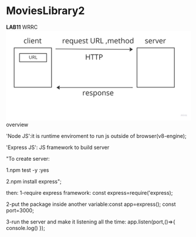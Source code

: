 # MoviesLibrary2
**LAB11**
WRRC 
![wrrc](./Untitled%20(3).jpg)
overview

'Node JS':it is runtime enviroment to run js outside of browser(v8-engine);

'Express JS': JS framework to build server

"To create server:

1.npm test -y :yes

2.npm install express";

then: 1-require express framework: const express=require('express);

2-put the package inside another variable:const app=express(); const port=3000;

3-run the server and make it listening all the time: app.listen(port,()=>{ console.log() });